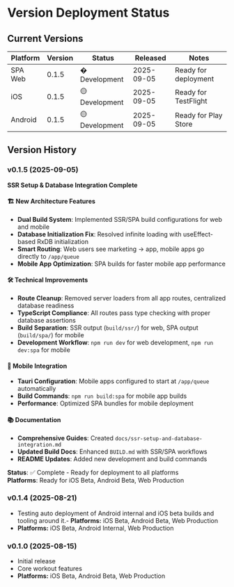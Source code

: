 # Version Deployment Status

## Current Versions

| Platform   | Version | Status             | Released    | Notes                 |
|------------|---------|--------------------|-------------|-----------------------|
| SPA Web    | 0.1.5   | � Development     | 2025-09-05  | Ready for deployment  |
| iOS        | 0.1.5   | 🟡 Development     | 2025-09-05  | Ready for TestFlight  |
| Android    | 0.1.5   | 🟡 Development     | 2025-09-05  | Ready for Play Store  |

## Version History

### v0.1.5 (2025-09-05)
**SSR Setup & Database Integration Complete**

#### 🏗️ New Architecture Features
- **Dual Build System**: Implemented SSR/SPA build configurations for web and mobile
- **Database Initialization Fix**: Resolved infinite loading with useEffect-based RxDB initialization
- **Smart Routing**: Web users see marketing → app, mobile apps go directly to `/app/queue`
- **Mobile App Optimization**: SPA builds for faster mobile app performance

#### 🛠️ Technical Improvements  
- **Route Cleanup**: Removed server loaders from all app routes, centralized database readiness
- **TypeScript Compliance**: All routes pass type checking with proper database assertions
- **Build Separation**: SSR output (`build/ssr/`) for web, SPA output (`build/spa/`) for mobile
- **Development Workflow**: `npm run dev` for web development, `npm run dev:spa` for mobile

#### 📱 Mobile Integration
- **Tauri Configuration**: Mobile apps configured to start at `/app/queue` automatically  
- **Build Commands**: `npm run build:spa` for mobile app builds
- **Performance**: Optimized SPA bundles for mobile deployment

#### 📚 Documentation
- **Comprehensive Guides**: Created `docs/ssr-setup-and-database-integration.md`
- **Updated Build Docs**: Enhanced `BUILD.md` with SSR/SPA workflows
- **README Updates**: Added new development and build commands

**Status**: ✅ Complete - Ready for deployment to all platforms  
**Platforms**: Ready for iOS Beta, Android Beta, Web Production

### v0.1.4 (2025-08-21)
- Testing auto deployment of Android internal and iOS beta builds and tooling around it.- **Platforms:** iOS Beta, Android Beta, Web Production
- **Platforms:** iOS Beta, Android Internal, Web Production

### v0.1.0 (2025-08-15)
- Initial release
- Core workout features
- **Platforms:** iOS Beta, Android Beta, Web Production

